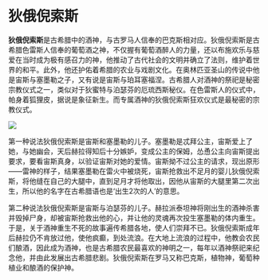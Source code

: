 # 狄俄倪索斯

**狄俄倪索斯**是古希腊中的酒神，与古罗马人信奉的巴克斯相对应。狄俄倪索斯是古希腊色雷斯人信奉的葡萄酒之神，不仅握有葡萄酒醉人的力量，还以布施欢乐与慈爱在当时成为极有感召力的神，他推动了古代社会的文明并确立了法则，维护着世界的和平。此外，他还护佑着希腊的农业与戏剧文化。在奥林匹亚圣山的传说中他是宙斯与塞墨勒之子，又有说是宙斯与珀耳塞福涅。古希腊人对酒神的祭祀是秘密宗教仪式之一，类似对于狄蜜特与泊瑟芬的厄琉西斯秘仪。在色雷斯人的仪式中，帕身着狐狸皮，据说是象征新生。而专属酒神的狄俄倪索斯狂欢仪式是最秘密的宗教仪式。  


![](https://pic2.zhimg.com/80/v2-25c04d9584613fe6413c15436459c161_720w.jpg)

第一种说法狄俄倪索斯是宙斯和塞墨勒的儿子。塞墨勒是忒拜公主，宙斯爱上了她，与她幽会，天后赫拉得知后十分嫉妒，变成公主的保姆，怂恿公主向宙斯提出要求，要看宙斯真身，以验证宙斯对她的爱情。宙斯拗不过公主的请求，现出原形——雷神的样子，结果塞墨勒在雷火中被烧死，宙斯抢救出不足月的婴儿狄俄倪索斯，将他缝在自己的大腿中，直到足月才将他取出，因他从宙斯的大腿里第二次出生，所以他的名字在古希腊语也是‘出生2次的人’的意思。

第二种说法狄俄倪索斯是宙斯与泊瑟芬的儿子。赫拉派泰坦神将刚出生的酒神杀害并毁掉尸身，却被宙斯抢救出他的心，并让他的灵魂再次投生塞墨勒的体内重生。于是，关于酒神重生不死的故事遍传希腊各地，使人们崇拜不已。狄俄倪索斯成年后赫拉仍不肯放过他，使他疯癫，到处流浪。在大地上流浪的过程中，他教会农民们酿酒，因此成为酒神，也是古希腊农民最喜欢的神明之一，每年以酒神祭祀来纪念他，并由此发展出古希腊悲剧。狄俄倪索斯在罗马又称巴克斯，植物神，葡萄种植业和酿酒的保护神。  


